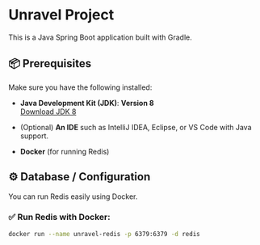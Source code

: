 # Unravel Project

This is a Java Spring Boot application built with Gradle.

## 📦 Prerequisites

Make sure you have the following installed:

- **Java Development Kit (JDK)**: **Version 8**  
  [Download JDK 8](https://adoptium.net/temurin/releases/?version=8)

- (Optional) **An IDE** such as IntelliJ IDEA, Eclipse, or VS Code with Java support.
- **Docker** (for running Redis)

## ⚙️ Database / Configuration


You can run Redis easily using Docker.

### ✅ Run Redis with Docker:
```bash
docker run --name unravel-redis -p 6379:6379 -d redis
